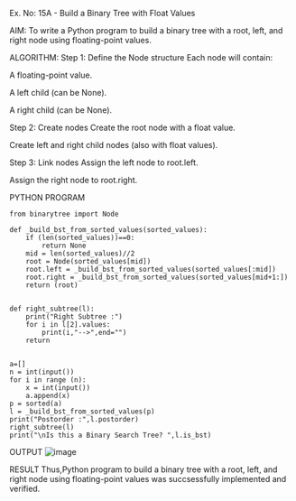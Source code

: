 Ex. No: 15A - Build a Binary Tree with Float Values

AIM:
To write a Python program to build a binary tree with a root, left, and right node using floating-point values.

ALGORITHM:
Step 1: Define the Node structure
Each node will contain:

A floating-point value.

A left child (can be None).

A right child (can be None).

Step 2: Create nodes
Create the root node with a float value.

Create left and right child nodes (also with float values).

Step 3: Link nodes
Assign the left node to root.left.

Assign the right node to root.right.


PYTHON PROGRAM
```
from binarytree import Node

def _build_bst_from_sorted_values(sorted_values):
    if (len(sorted_values))==0:
        return None
    mid = len(sorted_values)//2
    root = Node(sorted_values[mid])
    root.left = _build_bst_from_sorted_values(sorted_values[:mid])
    root.right = _build_bst_from_sorted_values(sorted_values[mid+1:])
    return (root)


def right_subtree(l):
    print("Right Subtree :")
    for i in l[2].values:
        print(i,"-->",end="")
    return 


a=[]
n = int(input())
for i in range (n):
    x = int(input())
    a.append(x)
p = sorted(a)
l = _build_bst_from_sorted_values(p)
print("Postorder :",l.postorder)
right_subtree(l)
print("\nIs this a Binary Search Tree? ",l.is_bst)
```
OUTPUT
![image](https://github.com/user-attachments/assets/ac25cd61-338b-43f0-ab71-4729d1e68fb7)

RESULT
Thus,Python program to build a binary tree with a root, left, and right node using floating-point values was succsessfully implemented and verified.
